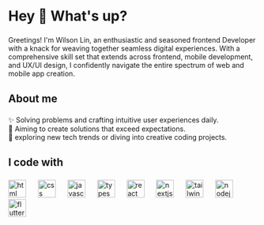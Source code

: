 <h1 align="left">Hey 👋 What's up?</h1>

###

<p align="left">Greetings! I'm Wilson Lin, an enthusiastic and seasoned frontend
    Developer with a knack for weaving together seamless digital experiences.
    With a comprehensive skill set that extends across frontend, mobile
    development, and UX/UI design, I confidently navigate the entire spectrum of
    web and mobile app creation.</p>

###

<h2 align="left">About me</h2>

###

<p align="left">
    ✨ Solving problems and crafting intuitive user experiences daily.
    <br>
    🎯 Aiming to create solutions that exceed expectations.
    <br>
    🎲 exploring new tech trends or diving into creative coding projects.
</p>

###

<h2 align="left">I code with</h2>

###

<div align="left">
    <img
        src="https://cdn.jsdelivr.net/gh/devicons/devicon/icons/html5/html5-original.svg"
        height="36" alt="html logo" />
    <img width="16" />
    <img
        src="https://cdn.jsdelivr.net/gh/devicons/devicon/icons/css3/css3-original.svg"
        height="36" alt="css logo" />
    <img width="16" />
    <img
        src="https://cdn.jsdelivr.net/gh/devicons/devicon/icons/javascript/javascript-original.svg"
        height="36" alt="javascript logo" />
    <img width="16" />
    <img
        src="https://cdn.jsdelivr.net/gh/devicons/devicon/icons/typescript/typescript-original.svg"
        height="36" alt="typescript logo" />
    <img width="16" />
    <img
        src="https://cdn.jsdelivr.net/gh/devicons/devicon/icons/react/react-original.svg"
        height="36" alt="react logo" />
    <img width="16" />
    <img
        src="https://cdn.jsdelivr.net/gh/devicons/devicon/icons/nextjs/nextjs-original.svg"
        height="36" alt="nextjs logo" />
    <img width="16" />
    <img
        src="https://cdn.jsdelivr.net/gh/devicons/devicon/icons/tailwindcss/tailwindcss-original.svg"
        height="36" alt="tailwindcss logo" />
    <img width="16" />
    <img
        src="https://cdn.jsdelivr.net/gh/devicons/devicon/icons/nodejs/nodejs-original.svg"
        height="36" alt="nodejs logo" />
    <img width="16" />
    <img
        src="https://cdn.jsdelivr.net/gh/devicons/devicon/icons/flutter/flutter-original.svg"
        height="36" alt="flutter logo" />

</div>

###
